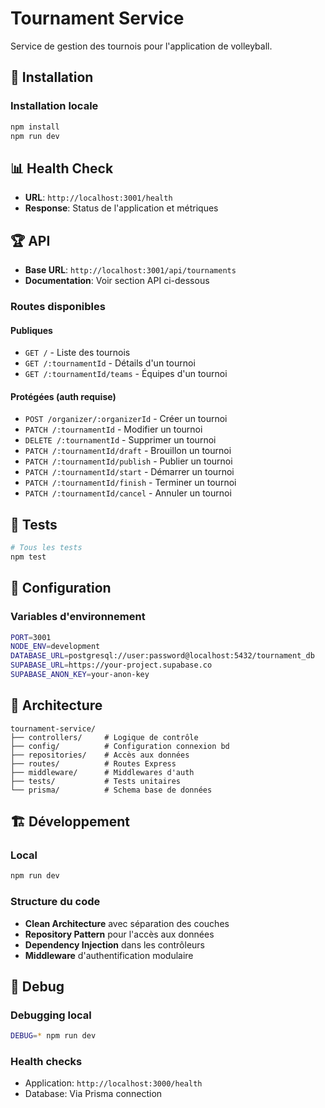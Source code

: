 # Tournament Service

Service de gestion des tournois pour l'application de volleyball.

## 🚀 Installation

### Installation locale
```bash
npm install
npm run dev
```

## 📊 Health Check

- **URL**: `http://localhost:3001/health`
- **Response**: Status de l'application et métriques

## 🏆 API

- **Base URL**: `http://localhost:3001/api/tournaments`
- **Documentation**: Voir section API ci-dessous

### Routes disponibles

#### Publiques
- `GET /` - Liste des tournois
- `GET /:tournamentId` - Détails d'un tournoi  
- `GET /:tournamentId/teams` - Équipes d'un tournoi

#### Protégées (auth requise)
- `POST /organizer/:organizerId` - Créer un tournoi
- `PATCH /:tournamentId` - Modifier un tournoi
- `DELETE /:tournamentId` - Supprimer un tournoi
- `PATCH /:tournamentId/draft` - Brouillon un tournoi
- `PATCH /:tournamentId/publish` - Publier un tournoi
- `PATCH /:tournamentId/start` - Démarrer un tournoi
- `PATCH /:tournamentId/finish` - Terminer un tournoi
- `PATCH /:tournamentId/cancel` - Annuler un tournoi

## 🧪 Tests

```bash
# Tous les tests
npm test
```

## 🔧 Configuration

### Variables d'environnement

```bash
PORT=3001
NODE_ENV=development
DATABASE_URL=postgresql://user:password@localhost:5432/tournament_db
SUPABASE_URL=https://your-project.supabase.co
SUPABASE_ANON_KEY=your-anon-key
```

## 📝 Architecture

```
tournament-service/
├── controllers/     # Logique de contrôle
├── config/          # Configuration connexion bd
├── repositories/    # Accès aux données
├── routes/          # Routes Express
├── middleware/      # Middlewares d'auth
├── tests/           # Tests unitaires
└── prisma/          # Schema base de données
```

## 🏗️ Développement

### Local
```bash
npm run dev
```

### Structure du code
- **Clean Architecture** avec séparation des couches
- **Repository Pattern** pour l'accès aux données  
- **Dependency Injection** dans les contrôleurs
- **Middleware** d'authentification modulaire

## 🐛 Debug

### Debugging local
```bash
DEBUG=* npm run dev
```

### Health checks
- Application: `http://localhost:3000/health`
- Database: Via Prisma connection


